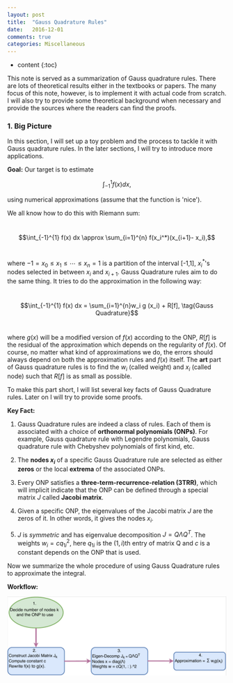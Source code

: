```yaml
---
layout: post
title:  "Gauss Quadrature Rules"
date:   2016-12-01
comments: true
categories: Miscellaneous
---
```

* content
{:toc}

This note is served as a summarization of Gauss quadrature rules. There are lots of theoretical results either in the textbooks or papers. The many focus of this note, however, is to implement it with actual code from scratch. I will also try to provide some theoretical background when necessary and provide the sources where the readers can find the proofs. 

### 1. Big Picture

In this section, I will set up a toy problem and the process to tackle it with Gauss quadrature rules. In the later sections, I will try to introduce more applications. 

__Goal:__ Our target is to estimate 

$$\int_{-1}^{1} f(x) dx, $$

using numerical approximations (assume that the function is 'nice').

We all know how to do this with Riemann sum:


&nbsp;
$$\int_{-1}^{1} f(x) dx \approx \sum_{i=1}^{n} f(x_i^*)(x_{i+1}- x_i),$$
&nbsp;


where $-1=x_0\leq x_1 \leq \cdots \leq x_n = 1$ is a partition of the interval [-1,1], $x_i^*$'s nodes selected in between $x_i$ and $x_{i+1}$.
Gauss Quadrature rules aim to do the same thing. It tries to do the approximation in the following way:

&nbsp;
$$\int_{-1}^{1} f(x) dx = \sum_{i=1}^{n}w_i g (x_i) + R[f], \tag{Gauss Quadrature}$$
&nbsp;

where $g(x)$ will be a modified version of $f(x)$ according to the ONP, $R[f]$ is the residual of the approximation which depends on the regularity of $f(x)$. Of course, no matter what kind of approximations we do, the errors should always depend on both the approximation rules and $f(x)$ itself. The __art__ part of Gauss quadrature rules is to find the $w_i$ (called weight) and $x_i$ (called node) such that $R[f]$ is as small as possible.

To make this part short, I will list several key facts of Gauss Quadrature rules. Later on I will try to provide some proofs.

__Key Fact:__

1.  Gauss Quadrature rules are indeed a class of rules. Each of them is associated with a choice of __orthonormal polynomials (ONPs)__. For example, Gauss quadrature rule with Legendre polynomials, Gauss quadrature rule with Chebyshev polynomials of first kind, etc.

2.  The __nodes $x_i$__ of a specific Gauss Quadrature rule are selected as either __zeros__ or the local __extrema__ of the associated ONPs. 

3.  Every ONP satisfies a __three-term-recurrence-relation (3TRR)__, which will implicit indicate that the ONP can be defined through a special matrix $J$ called __Jacobi matrix__. 

4.  Given a specific ONP, the eigenvalues of the Jacobi matrix $J$ are the zeros of it. In other words, it gives the nodes $x_i$.

5.  $J$ is _symmetric_ and has eigenvalue decomposition  $J = Q\Lambda Q^T$. The weights $w_i = c q_{1i}^2$, here $q_{1i}$ is the $(1,i)$th entry of matrix Q and $c$ is a constant depends on the ONP that is used. 

Now we summarize the whole procedure of using Gauss Quadrature rules to approximate the integral.

__Workflow:__

<div> <center><img src="/Img/Gauss_Quadrature.png" alt=" " align="middle"></center> </div>
